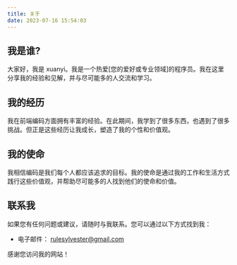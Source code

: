 ```yaml
---
title: 关于
date: 2023-07-16 15:54:03
---
```


## 我是谁?

大家好，我是 xuanyi。我是一个热爱[您的爱好或专业领域]的程序员。我在这里分享我的经验和见解，并与尽可能多的人交流和学习。

## 我的经历

我在前端编码方面拥有丰富的经验。在此期间，我学到了很多东西，也遇到了很多挑战。但正是这些经历让我成长，塑造了我的个性和价值观。

## 我的使命

我相信编码是我们每个人都应该追求的目标。我的使命是通过我的工作和生活方式践行这些价值观，并帮助尽可能多的人找到他们的使命和价值。

## 联系我

如果您有任何问题或建议，请随时与我联系。您可以通过以下方式找到我：

- 电子邮件： rulesylvester@gmail.com

感谢您访问我的网站！